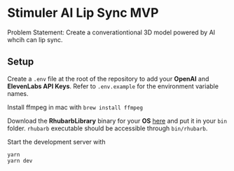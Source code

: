 # Stimuler AI Lip Sync MVP
Problem Statement: Create a converationtional 3D model powered by AI whcih can lip sync.



## Setup
Create a `.env` file at the root of the repository to add your **OpenAI** and **ElevenLabs API Keys**. Refer to `.env.example` for the environment variable names.

Install ffmpeg in mac with `brew install ffmpeg`

Download the **RhubarbLibrary** binary for your **OS** [here](https://github.com/DanielSWolf/rhubarb-lip-sync/releases) and put it in your `bin` folder. `rhubarb` executable should be accessible through `bin/rhubarb`.

Start the development server with
```
yarn
yarn dev
```
